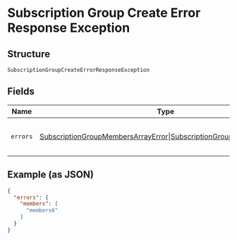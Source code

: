 
# Subscription Group Create Error Response Exception

## Structure

`SubscriptionGroupCreateErrorResponseException`

## Fields

| Name | Type | Tags | Description | Getter | Setter |
|  --- | --- | --- | --- | --- | --- |
| `errors` | [SubscriptionGroupMembersArrayError](../../doc/models/subscription-group-members-array-error.md)\|[SubscriptionGroupSingleError](../../doc/models/subscription-group-single-error.md)\|string | Required | This is a container for one-of cases. | getErrors(): | setErrors( errors): void |

## Example (as JSON)

```json
{
  "errors": {
    "members": [
      "members6"
    ]
  }
}
```

